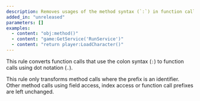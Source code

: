 ```yaml
---
description: Removes usages of the method syntax (`:`) in function calls
added_in: "unreleased"
parameters: []
examples:
  - content: "obj:method()"
  - content: "game:GetService('RunService')"
  - content: "return player:LoadCharacter()"
---
```


This rule converts function calls that use the colon syntax (`:`) to function calls using dot notation (`.`).

This rule only transforms method calls where the prefix is an identifier. Other method calls using field access, index access or function call prefixes are left unchanged.
